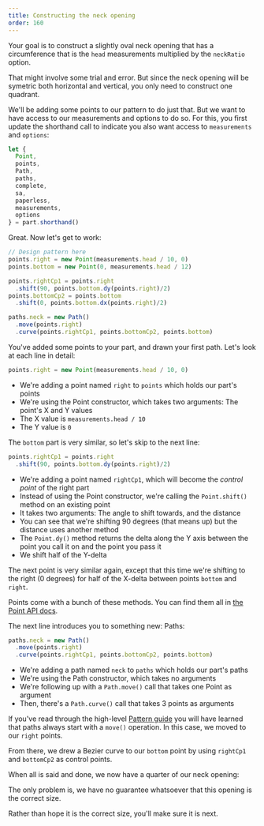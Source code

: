 ```yaml
---
title: Constructing the neck opening
order: 160
---
```


Your goal is to construct a slightly oval neck opening that has a circumference that is
the `head` measurements multiplied by the `neckRatio` option.

That might involve some trial and error. But since the neck opening will be symetric 
both horizontal and vertical, you only need to construct one quadrant. 

We'll be adding some points to our pattern to do just that. But we want to have access
to our measurements and options to do so. For this, you first update the shorthand call
to indicate you also want access to `measurements` and `options`:


```js
let {
  Point,
  points,
  Path,
  paths,
  complete,
  sa,
  paperless,
  measurements,
  options
} = part.shorthand()
```

Great. Now let's get to work:

```js
// Design pattern here
points.right = new Point(measurements.head / 10, 0)
points.bottom = new Point(0, measurements.head / 12)

points.rightCp1 = points.right
  .shift(90, points.bottom.dy(points.right)/2)
points.bottomCp2 = points.bottom
  .shift(0, points.bottom.dx(points.right)/2)

paths.neck = new Path()
  .move(points.right)
  .curve(points.rightCp1, points.bottomCp2, points.bottom)
```

You've added some points to your part, and drawn your first path. Let's look at each line in detail:

```js
points.right = new Point(measurements.head / 10, 0)
```

 - We're adding a point named `right` to `points` which holds our part's points
 - We're using the Point constructor, which takes two arguments: The point's X and Y values
 - The X value is `measurements.head / 10`
 - The Y value is `0`

The `bottom` part is very similar, so let's skip to the next line:

```js
points.rightCp1 = points.right
  .shift(90, points.bottom.dy(points.right)/2)
```

 - We're adding a point named `rightCp1`, which will become the *control point* of the right part
 - Instead of using the Point constructor, we're calling the `Point.shift()` method on an existing point
 - It takes two arguments: The angle to shift towards, and the distance
 - You can see that we're shifting 90 degrees (that means up) but the distance uses another method
 - The `Point.dy()` method returns the delta along the Y axis between the point you call it on and the point you pass it
 - We shift half of the Y-delta

The next point is very similar again, except that this time we're shifting to the right (0 degrees) for half of 
the X-delta between points `bottom` and `right`.

<Tip>

Points come with a bunch of these methods. 
You can find them all in [the Point API docs](/reference/api/point/).

</Tip>

The next line introduces you to something new: Paths:

```js
paths.neck = new Path()
  .move(points.right)
  .curve(points.rightCp1, points.bottomCp2, points.bottom)
```

 - We're adding a path named `neck` to `paths` which holds our part's paths
 - We're using the Path constructor, which takes no arguments
 - We're following up with a `Path.move()` call that takes one Point as argument
 - Then, there's a `Path.curve()` call that takes 3 points as arguments

If you've read through the high-level [Pattern guide](/guides/patterns/) you will have learned that paths
always start with a `move()` operation. In this case, we moved to our `right` points.

From there, we drew a Bezier curve to our `bottom` point by using `rightCp1` and `bottomCp2` as control points.

When all is said and done, we now have a quarter of our neck opening:

<Example pattern="tutorial" part="step2" caption="You have drawn your first path" />

The only problem is, we have no guarantee whatsoever that this opening is the correct size.

Rather than hope it is the correct size, you'll make sure it is next.

